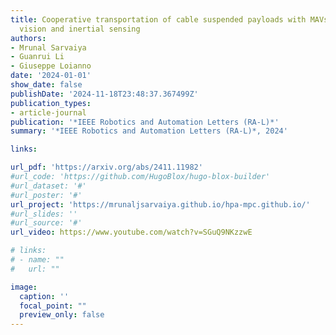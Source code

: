```yaml
---
title: Cooperative transportation of cable suspended payloads with MAVs using monocular
  vision and inertial sensing
authors:
- Mrunal Sarvaiya
- Guanrui Li
- Giuseppe Loianno
date: '2024-01-01'
show_date: false
publishDate: '2024-11-18T23:48:37.367499Z'
publication_types:
- article-journal
publication: '*IEEE Robotics and Automation Letters (RA-L)*'
summary: '*IEEE Robotics and Automation Letters (RA-L)*, 2024'

links:

url_pdf: 'https://arxiv.org/abs/2411.11982'
#url_code: 'https://github.com/HugoBlox/hugo-blox-builder'
#url_dataset: '#'
#url_poster: '#'
url_project: 'https://mrunaljsarvaiya.github.io/hpa-mpc.github.io/'
#url_slides: ''
#url_source: '#'
url_video: https://www.youtube.com/watch?v=SGuQ9NKzzwE

# links:
# - name: ""
#   url: ""

image:
  caption: ''
  focal_point: ""
  preview_only: false
---
```

